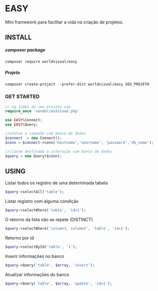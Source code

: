 # EASY
Mini framework para facilitar a vida na criação de projetos.
## INSTALL
##### composer package
```
composer require worldvisual/easy
```
##### Projeto
```
composer create-project --prefer-dist worldvisual/easy SEU_PROJETO
```
### GET STARTED
```php
// na index do seu projeto use
require_once 'vendor/autoload.php'

use EASY\Connect;
use EASY\Query;

//efetua a conexão com banco de dados
$connect  = new Connect();
$conn = $connect->conn('hostname','username', 'password','db_name');

//classe destinada a interação com banco de dados
$query = new Query($conn);
```
## USING
Listar todos os registro de uma determinada tabela
```php
$query->selectAll('table');
```
Listar registro com alguma condição
```php
$query->selectWhere('table', 'id=1');
```
O retorno da lista não se repete (DISTINCT)
```php
$query->selectWhere('column1, column2', 'table', 'id=1');
```
Retorno por id
```php
$query->selectById('table', '1');
```
Inserir informações no banco
```php
$query->Query('table', $array, 'insert');
```
Atualizar informações do banco
```php
$query->Query('table', $array, 'update', 'id=1');
```
